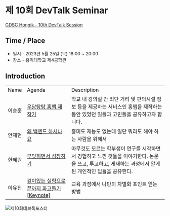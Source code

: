 # 제 10회 DevTalk Seminar

[GDSC Hongik - 10th DevTalk Session]()

## Time / Place

- 일시 - 2023년 5월 25일 (목) 18:00 ~ 20:00
- 장소 - 홍익대학교 제4공학관

## Introduction

<table>
    <tr>
        <td>Name</td>
        <td>Agenda</td>
        <td>Description</td>
    </tr>
    <tr>
        <td>이승훈</td>
        <td><a href="">우당탕탕 홍맵 제작기</td>
        <td>학교 내 강의실 간 최단 거리 및 편의시설 정보 등을 제공하는 서비스인 홍맵을 제작하는동안 있었던 일들과 고민들을 공유하고자 합니다.</td>
    </tr>
     <tr>
        <td>안재현</td>
        <td><a href="">왜 백엔드 하시나요</td>
        <td>흥미도 재능도 없는데 일단 뭐라도 해야 하는 사람을 위해서</td>
    </tr>
    <tr>
        <td>한혜원</td>
        <td><a href="">부딪히면서 성장하기</td>
        <td>아무것도 모르는 학부생이 연구를 시작하면서 경험하고 느낀 것들을 이야기한다. 논문을 쓰고, 투고하고, 게재하는 과정에서 알게된 개인적인 팁들을 공유한다.</td>
    </tr>
    <tr>
        <td>이유진</td>
        <td><a href="">깊이있는 실험으로 끝까지 파고들기 [Keynote]</td>
        <td>교육 과정에서 나만의 차별화 포인트 얻는 방법</td>
    </tr>
</table>

     

![제10회데브톡포스터](https://github.com/GDSC-Hongik/GDSC-DevTalk-Seminar/assets/78093844/583e7d9f-f029-451c-8c20-03f265637663)
